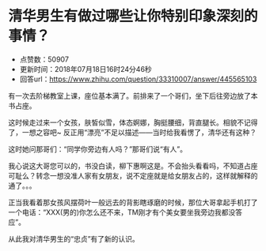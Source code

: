 # 清华男生有做过哪些让你特别印象深刻的事情？
- 点赞数：50907
- 更新时间：2018年07月18日16时24分46秒
- 回答url：https://www.zhihu.com/question/33310007/answer/445565103
<body>
 <p data-pid="i84qzHzD">有一次去阶梯教室上课，座位基本满了。前排来了一个哥们，坐下后往旁边放了本书占座。</p>
 <p data-pid="CFPlrzAj">这时候走过来一个女孩，肤皙似雪，体态婀娜，胸挺腰细，背直腿长。相貌不记得了，一想之容吧~ 反正用“漂亮”不足以描述——当时给我看愣了，清华还有这种？</p>
 <p data-pid="gJR36-pY">这时她问那哥们：“同学你旁边有人吗？”那哥们说“有人”。</p>
 <p data-pid="UB4lCu1O">我心说这大哥您可以的，书没白读，柳下惠啊这是。不会抬头看看吗，不知道占座可耻么？转念一想没准人家有女朋友，说不定座就是给女朋友占的，这样就解释的通了。。。</p>
 <p data-pid="WK9icNdp">正当我看着那女孩风摆荷叶一般远去的背影瞎琢磨的时候，那位大哥拿起手机打了一个电话：“XXX(男的)你怎么还不来，TM刚才有个美女要坐我旁边我都没答应”。</p>
 <p data-pid="2WxojPOf">从此我对清华男生的“忠贞”有了新的认识。</p>
</body>